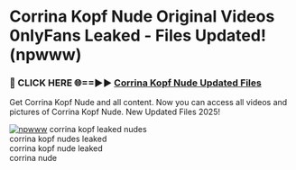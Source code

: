 # Corrina Kopf Nude Original Videos 0nlyFans Leaked - Files Updated! (npwww)

<h3>🔴 CLICK HERE 🌐==►► <a href="https://tinyurl.com/5h6xmrr3" rel="nofollow">Corrina Kopf Nude Updated Files</a></h3>

Get Corrina Kopf Nude and all content. Now you can access all videos and pictures of Corrina Kopf Nude. New Updated Files 2025!

[![npwww](https://i.imgur.com/KVD873Z.gif)](https://tinyurl.com/5h6xmrr3)
corrina kopf leaked nudes<br>
corrina kopf nudes leaked<br>
corrina kopf nude leaked<br>
corrina nude